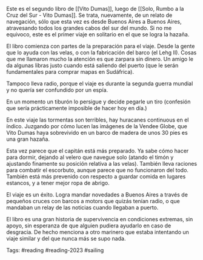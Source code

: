 Este es el segundo libro de [[Vito Dumas]], luego de [[Solo, Rumbo a la Cruz del Sur - Vito Dumas]]. Se trata, nuevamente, de un relato de navegación, sólo que esta vez es desde Buenos Aires a Buenos Aires, atravesando todos los grandes cabos del sur del mundo. Si no me equivoco, este es el primer viaje en solitario en el que se logra la hazaña. 

El libro comienza con partes de la preparación para el viaje. Desde la gente que lo ayuda con las velas, o con la fabricación del barco (el Lehg II). Cosas que me llamaron mucho la atención es que zarpara sin dinero. Un amigo le da algunas libras justo cuando está saliendo del puerto (que le serán fundamentales para comprar mapas en Sudáfrica). 

Tampoco lleva radio, porque el viaje es durante la segunda guerra mundial y no quería ser confundido por un espía. 

En un momento un tiburón lo persigue y decide pegarle un tiro (confesión que sería prácticamente imposible de hacer hoy en día.)

En este viaje las tormentas son terribles, hay huracanes continuous en el índico. Juzgando por cómo lucen las imágenes de la Vendee Globe, que Vito Dumas haya sobrevivido en un barco de madera de unos 30 pies es una gran hazaña. 

Esta vez parece que el capitán está más preparado. Ya sabe cómo hacer para dormir, dejando al velero que navegue solo (atando el timón y ajustando finamente su posición relativa a las velas). También lleva raciones para combatir el escorbuto, aunque parece que no funcionaron del todo. También está más prevenido con respecto a guardar comida en lugares estancos, y a tener mejor ropa de abrigo. 

El viaje es un éxito. Logra mandar novedades a Buenos Aires a través de pequeños cruces con barcos a motors que quizás tenían radio, o que mandaban un relay de las noticias cuando llegaban a puerto. 

El libro es una gran historia de supervivencia en condiciones extremas, sin apoyo, sin esperanza de que alguien pudiera ayudarlo en caso de desgracia. De hecho menciona a otro marinero que estaba intentando un viaje similar y del que nunca más se supo nada. 

Tags: #reading #reading-2023 #sailing 